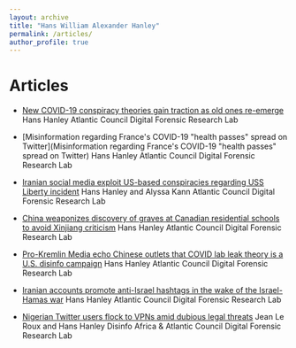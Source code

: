 ```yaml
---
layout: archive
title: "Hans William Alexander Hanley"
permalink: /articles/
author_profile: true
---
```


Articles
======
* [New COVID-19 conspiracy theories gain traction as old ones re-emerge](https://www.google.com/url?q=https%3A%2F%2Fmedium.com%2Fdfrlab%2Fnew-covid-19-conspiracy-theories-gain-traction-as-old-ones-re-emerge-c28e58539198&sa=D&sntz=1&usg=AOvVaw1GG-C4gFVtNjdquTyFjFp-)
Hans Hanley
Atlantic Council Digital Forensic Research Lab


* [Misinformation regarding France's COVID-19 "health passes" spread on Twitter](Misinformation regarding France's COVID-19 "health passes" spread on Twitter)
Hans Hanley
Atlantic Council Digital Forensic Research Lab

* [Iranian social media exploit US-based conspiracies regarding USS Liberty incident](https://www.google.com/url?q=https%3A%2F%2Fmedium.com%2Fdfrlab%2Firanian-social-media-exploit-us-based-conspiracies-regarding-uss-liberty-incident-95bc8960dcfa&sa=D&sntz=1&usg=AOvVaw3SrsSuMmQTdLpT0p4tx7ow)
Hans Hanley and Alyssa Kann
Atlantic Council Digital Forensic Research Lab

* [China weaponizes discovery of graves at Canadian residential schools to avoid Xinjiang criticism](https://www.google.com/url?q=https%3A%2F%2Fmedium.com%2Fdfrlab%2Firanian-social-media-exploit-us-based-conspiracies-regarding-uss-liberty-incident-95bc8960dcfa&sa=D&sntz=1&usg=AOvVaw3SrsSuMmQTdLpT0p4tx7ow)
Hans Hanley
Atlantic Council Digital Forensic Research Lab

* [Pro-Kremlin Media echo Chinese outlets that COVID lab leak theory is a U.S. disinfo campaign](https://www.google.com/url?q=https%3A%2F%2Fmedium.com%2Fdfrlab%2Fpro-kremlin-media-echo-chinese-outlets-that-covid-lab-leak-theory-is-a-u-s-disinfo-campaign-7f1bdc28f0a4&sa=D&sntz=1&usg=AOvVaw1e3yxP2DgkahOvj4vofE4t)
Hans Hanley
Atlantic Council Digital Forensic Research Lab

* [Iranian accounts promote anti-Israel hashtags in the wake of the Israel-Hamas war](https://www.google.com/url?q=https%3A%2F%2Fmedium.com%2Fdfrlab%2Firanian-accounts-promote-anti-israel-hashtags-in-the-wake-of-the-israel-hamas-war-c1240ec25152&sa=D&sntz=1&usg=AOvVaw3KmFfECcB5Bmp62AxE4qA-)
Hans Hanley 
Atlantic Council Digital Forensic Research Lab 

* [Nigerian Twitter users flock to VPNs amid dubious legal threats](https://www.google.com/url?q=https%3A%2F%2Fmedium.com%2Fdfrlab%2Fnigerian-twitter-users-flock-to-vpns-amid-dubious-legal-threats-395101f95cd3%3Fsource%3Dcollection_home---4------1-----------------------&sa=D&sntz=1&usg=AOvVaw14a4sFTmumlG6uK4ZSXZnX)
Jean Le Roux and Hans Hanley 
Disinfo Africa & Atlantic Council Digital Forensic Research Lab 
